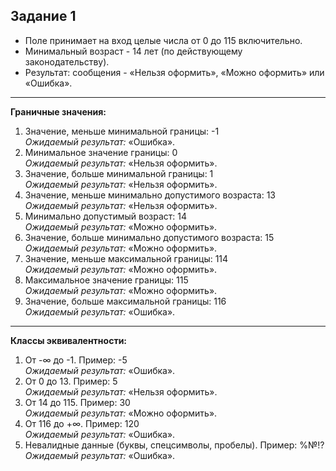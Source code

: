 ## Задание 1

* Поле принимает на вход целые числа от 0 до 115 включительно.
* Минимальный возраст - 14 лет (по действующему законодательству).
* Результат: сообщения - «Нельзя оформить», «Можно оформить» или «Ошибка».

---

**Граничные значения:**
1. Значение, меньше минимальной границы: -1\
   _Ожидаемый результат:_ «Ошибка».
2. Минимальное значение границы: 0\
   _Ожидаемый результат:_ «Нельзя оформить».
3. Значение, больше минимальной границы: 1\
   _Ожидаемый результат:_ «Нельзя оформить».
4. Значение, меньше минимально допустимого возраста: 13\
   _Ожидаемый результат:_ «Нельзя оформить».
5. Минимально допустимый возраст: 14\
   _Ожидаемый результат:_ «Можно оформить».
6. Значение, больше минимально допустимого возраста: 15\
   _Ожидаемый результат:_ «Можно оформить».
7. Значение, меньше максимальной границы: 114\
   _Ожидаемый результат:_ «Можно оформить».
8. Максимальное значение границы: 115\
   _Ожидаемый результат:_ «Можно оформить».
9.  Значение, больше максимальной границы: 116\
    _Ожидаемый результат:_ «Ошибка».

---

**Классы эквивалентности:**
1. От -∞ до -1. Пример: -5\
   _Ожидаемый результат:_ «Ошибка».
2. От 0 до 13. Пример: 5\
   _Ожидаемый результат:_ «Нельзя оформить».
3. От 14 до 115. Пример: 30\
   _Ожидаемый результат:_ «Можно оформить».
4. От 116 до +∞. Пример: 120\
   _Ожидаемый результат:_ «Ошибка».
5. Невалидные данные (буквы, спецсимволы, пробелы). Пример: %№!?\
   _Ожидаемый результат:_ «Ошибка».